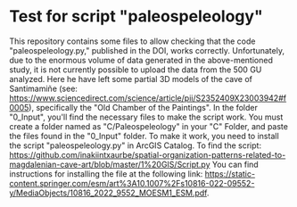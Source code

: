 # Test for script "paleospeleology"
This repository contains some files to allow checking that the code "paleospeleology.py," published in the DOI, works correctly. 
Unfortunately, due to the enormous volume of data generated in the above-mentioned study, it is not currently possible to upload the data from the 500 GU analyzed.
Here he have left some partial 3D models of the cave of Santimamiñe (see: https://www.sciencedirect.com/science/article/pii/S2352409X23003942#f0005), specifically the "Old Chamber of the Paintings".
In the folder "0_Input", you'll find the necessary files to make the script work.
You must create a folder named as "C/Paleospeleology" in your "C" Folder, and paste the files found in the "0_Input" folder.
To make it work, you need to install the script "paleospeleology.py" in ArcGIS Catalog.
To find the script: https://github.com/inakiintxaurbe/spatial-organization-patterns-related-to-magdalenian-cave-art/blob/master/1%20GIS/Script.py
You can find instructions for installing the file at the following link: https://static-content.springer.com/esm/art%3A10.1007%2Fs10816-022-09552-y/MediaObjects/10816_2022_9552_MOESM1_ESM.pdf.
